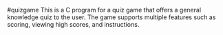 #quizgame
This is a C program for a quiz game that offers a general knowledge quiz to the user. The game supports multiple features such as scoring, viewing high scores, and instructions. 
